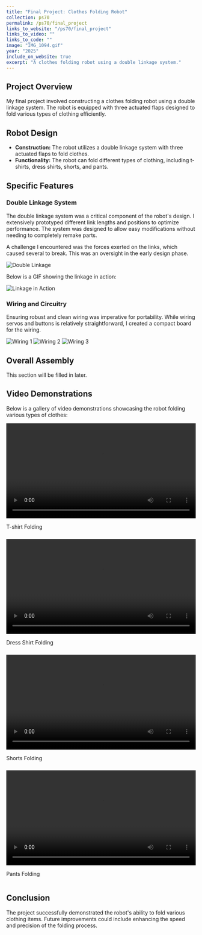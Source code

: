 ```yaml
---
title: "Final Project: Clothes Folding Robot"
collection: ps70
permalink: /ps70/final_project
links_to_website: "/ps70/final_project"
links_to_video: ""
links_to_code: ""
image: "IMG_1094.gif"
year: "2025"
include_on_website: true
excerpt: "A clothes folding robot using a double linkage system."
---
```


## Project Overview

My final project involved constructing a clothes folding robot using a double linkage system. The robot is equipped with three actuated flaps designed to fold various types of clothing efficiently. 

## Robot Design

- **Construction:** The robot utilizes a double linkage system with three actuated flaps to fold clothes.
- **Functionality:** The robot can fold different types of clothing, including t-shirts, dress shirts, shorts, and pants.

## Specific Features

### Double Linkage System

The double linkage system was a critical component of the robot's design. I extensively prototyped different link lengths and positions to optimize performance. The system was designed to allow easy modifications without needing to completely remake parts.

A challenge I encountered was the forces exerted on the links, which caused several to break. This was an oversight in the early design phase.

![Double Linkage](images/publications/IMG_1087.jpg)

Below is a GIF showing the linkage in action:

![Linkage in Action](images/publications/IMG_1092.gif)

### Wiring and Circuitry

Ensuring robust and clean wiring was imperative for portability. While wiring servos and buttons is relatively straightforward, I created a compact board for the wiring.

![Wiring 1](images/publications/IMG_1084.jpg)
![Wiring 2](images/publications/IMG_1085.jpg)
![Wiring 3](images/publications/IMG_1086.jpg)

## Overall Assembly

This section will be filled in later.

## Video Demonstrations

Below is a gallery of video demonstrations showcasing the robot folding various types of clothes:

<div style="display: flex; flex-wrap: wrap; gap: 10px;">
  <div style="flex: 1; min-width: 300px;">
    <video width="100%" controls>
      <source src="/images/publications/IMG_1099.mp4" type="video/mp4">
      Your browser does not support the video tag.
    </video>
    <p>T-shirt Folding</p>
  </div>
  <div style="flex: 1; min-width: 300px;">
    <video width="100%" controls>
      <source src="/images/publications/IMG_1100.mp4" type="video/mp4">
      Your browser does not support the video tag.
    </video>
    <p>Dress Shirt Folding</p>
  </div>
  <div style="flex: 1; min-width: 300px;">
    <video width="100%" controls>
      <source src="/images/publications/IMG_1101.mp4" type="video/mp4">
      Your browser does not support the video tag.
    </video>
    <p>Shorts Folding</p>
  </div>
  <div style="flex: 1; min-width: 300px;">
    <video width="100%" controls>
      <source src="/images/publications/IMG_1102.mp4" type="video/mp4">
      Your browser does not support the video tag.
    </video>
    <p>Pants Folding</p>
  </div>
</div>

## Conclusion

The project successfully demonstrated the robot's ability to fold various clothing items. Future improvements could include enhancing the speed and precision of the folding process.
